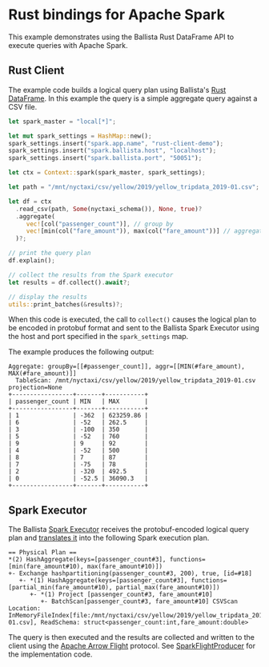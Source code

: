 # Rust bindings for Apache Spark

This example demonstrates using the Ballista Rust DataFrame API to execute queries with Apache Spark.

## Rust Client

The example code builds a logical query plan using Ballista's [Rust DataFrame](https://github.com/ballista-compute/ballista/blob/master/rust/src/dataframe.rs). In this example the query is a simple aggregate query against a CSV file.

```rust
let spark_master = "local[*]";

let mut spark_settings = HashMap::new();
spark_settings.insert("spark.app.name", "rust-client-demo");
spark_settings.insert("spark.ballista.host", "localhost");
spark_settings.insert("spark.ballista.port", "50051");

let ctx = Context::spark(spark_master, spark_settings);

let path = "/mnt/nyctaxi/csv/yellow/2019/yellow_tripdata_2019-01.csv";

let df = ctx
  .read_csv(path, Some(nyctaxi_schema()), None, true)?
  .aggregate(
     vec![col("passenger_count")], // group by 
     vec![min(col("fare_amount")), max(col("fare_amount"))] // aggregates
  )?;

// print the query plan
df.explain();

// collect the results from the Spark executor
let results = df.collect().await?;

// display the results
utils::print_batches(&results)?;
```

When this code is executed, the call to `collect()` causes the logical plan to be encoded in protobuf format and sent to the Ballista Spark Executor using the host and port specified in the `spark_settings` map.

The example produces the following output:

```
Aggregate: groupBy=[[#passenger_count]], aggr=[[MIN(#fare_amount), MAX(#fare_amount)]]
  TableScan: /mnt/nyctaxi/csv/yellow/2019/yellow_tripdata_2019-01.csv projection=None
+-----------------+-------+-----------+
| passenger_count | MIN   | MAX       |
+-----------------+-------+-----------+
| 1               | -362  | 623259.86 |
| 6               | -52   | 262.5     |
| 3               | -100  | 350       |
| 5               | -52   | 760       |
| 9               | 9     | 92        |
| 4               | -52   | 500       |
| 8               | 7     | 87        |
| 7               | -75   | 78        |
| 2               | -320  | 492.5     |
| 0               | -52.5 | 36090.3   |
+-----------------+-------+-----------+
```

## Spark Executor

The Ballista [Spark Executor](https://github.com/ballista-compute/ballista/blob/master/spark/src/main/scala/org/ballistacompute/spark/executor/SparkExecutor.scala) receives the protobuf-encoded logical query plan and [translates it](https://github.com/ballista-compute/ballista/blob/master/spark/src/main/scala/org/ballistacompute/spark/executor/BallistaSparkContext.scala) into the following Spark execution plan.

```
== Physical Plan ==
*(2) HashAggregate(keys=[passenger_count#3], functions=[min(fare_amount#10), max(fare_amount#10)])
+- Exchange hashpartitioning(passenger_count#3, 200), true, [id=#18]
   +- *(1) HashAggregate(keys=[passenger_count#3], functions=[partial_min(fare_amount#10), partial_max(fare_amount#10)])
      +- *(1) Project [passenger_count#3, fare_amount#10]
         +- BatchScan[passenger_count#3, fare_amount#10] CSVScan Location: InMemoryFileIndex[file:/mnt/nyctaxi/csv/yellow/2019/yellow_tripdata_2019-01.csv], ReadSchema: struct<passenger_count:int,fare_amount:double>
```

The query is then executed and the results are collected and written to the client using the [Apache Arrow Flight](https://arrow.apache.org/blog/2019/10/13/introducing-arrow-flight/) protocol. See [SparkFlightProducer](https://github.com/ballista-compute/ballista/blob/master/spark/src/main/scala/org/ballistacompute/spark/executor/SparkFlightProducer.scala) for the implementation code.

